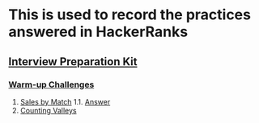 # This is used to record the practices answered in HackerRanks

## [Interview Preparation Kit](https://www.hackerrank.com/interview/interview-preparation-kit)
### [Warm-up Challenges](https://www.hackerrank.com/interview/interview-preparation-kit/warmup/challenges)
1. [Sales by Match](https://www.hackerrank.com/challenges/sock-merchant/problem?isFullScreen=true&h_l=interview&playlist_slugs%5B%5D=interview-preparation-kit&playlist_slugs%5B%5D=warmup)
  1.1. [Answer](./interview_preparation_kit/warm-up_challenges/sales_by_match.py)
2. [Counting Valleys](https://www.hackerrank.com/challenges/counting-valleys/problem?isFullScreen=true&h_l=interview&playlist_slugs%5B%5D=interview-preparation-kit&playlist_slugs%5B%5D=warmup)
